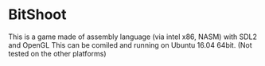 # BitShoot

This is a game made of assembly language (via intel x86, NASM) with SDL2 and OpenGL
This can be comiled and running on Ubuntu 16.04 64bit. (Not tested on the other platforms)
